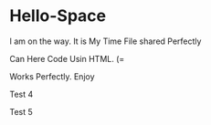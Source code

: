 # Hello-Space
I am on the way. It is My Time
File shared Perfectly

Can Here Code Usin HTML. (=

Works Perfectly. Enjoy

Test 4

Test 5
